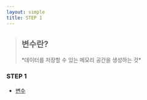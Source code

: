 ```yaml
---
layout: simple
title: STEP 1
---
```


> <h2>변수란?</h2>
> *데이터를 저장할 수 있는 메모리 공간을 생성하는 것*

### STEP 1

- [변수](/temp/music/STEP1/프레젠테이션1)
